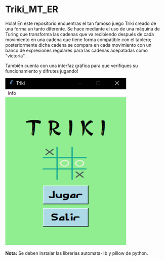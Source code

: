 # Triki_MT_ER
Hola!
En este repositorio encuentras el tan famoso juego Triki creado de una forma un tanto diferente.
Se hace mediante el uso de una máquina de Turing que transforma las cadenas que va recibiendo después de cada movimiento en una cadena que tiene forma compatible con el tablero; posteriormente dicha cadena se compara en cada movimiento con un banco de expresiones regulares para las cadenas acepatadas como "victoria".

También cuenta con una interfaz gráfica para que verifiques su funcionamiento y difrutes jugando!

![Interfaz](interfaz.png)

**Nota:** Se deben instalar las librerias automata-lib y pillow de python.
